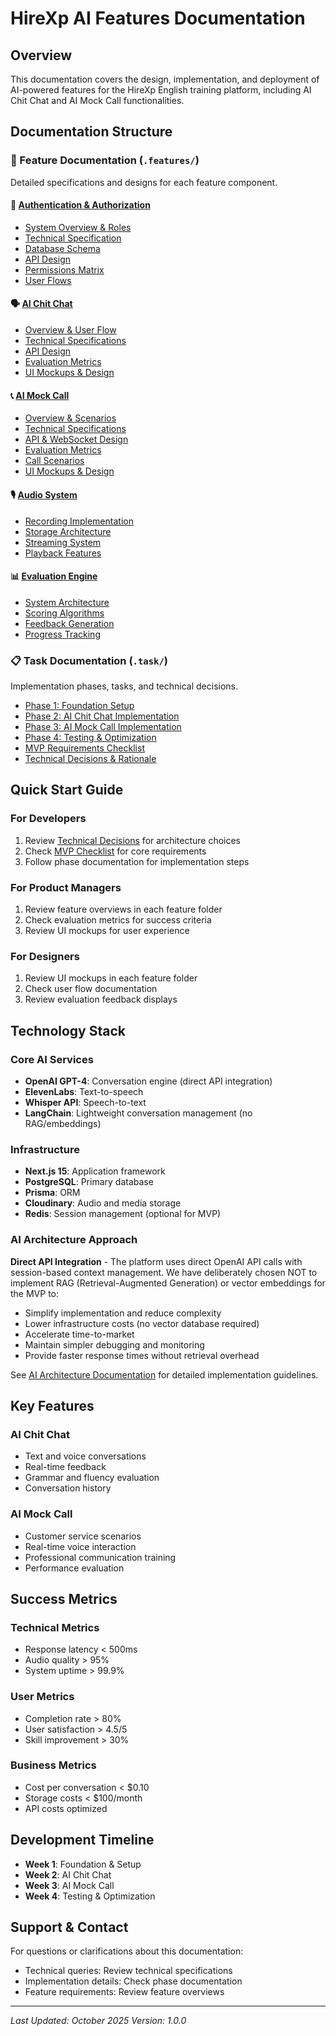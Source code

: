 # HireXp AI Features Documentation

## Overview
This documentation covers the design, implementation, and deployment of AI-powered features for the HireXp English training platform, including AI Chit Chat and AI Mock Call functionalities.

## Documentation Structure

### 📂 Feature Documentation (`.features/`)
Detailed specifications and designs for each feature component.

#### 🔐 [Authentication & Authorization](./features/authentication/)
- [System Overview & Roles](./features/authentication/overview.md)
- [Technical Specification](./features/authentication/technical-spec.md)
- [Database Schema](./features/authentication/database-schema.md)
- [API Design](./features/authentication/api-design.md)
- [Permissions Matrix](./features/authentication/permissions-matrix.md)
- [User Flows](./features/authentication/user-flows.md)

#### 🗣️ [AI Chit Chat](./features/ai-chit-chat/)
- [Overview & User Flow](./features/ai-chit-chat/overview.md)
- [Technical Specifications](./features/ai-chit-chat/technical-spec.md)
- [API Design](./features/ai-chit-chat/api-design.md)
- [Evaluation Metrics](./features/ai-chit-chat/evaluation-metrics.md)
- [UI Mockups & Design](./features/ai-chit-chat/ui-mockups.md)

#### 📞 [AI Mock Call](./features/ai-mock-call/)
- [Overview & Scenarios](./features/ai-mock-call/overview.md)
- [Technical Specifications](./features/ai-mock-call/technical-spec.md)
- [API & WebSocket Design](./features/ai-mock-call/api-design.md)
- [Evaluation Metrics](./features/ai-mock-call/evaluation-metrics.md)
- [Call Scenarios](./features/ai-mock-call/scenarios.md)
- [UI Mockups & Design](./features/ai-mock-call/ui-mockups.md)

#### 🎙️ [Audio System](./features/audio-system/)
- [Recording Implementation](./features/audio-system/recording.md)
- [Storage Architecture](./features/audio-system/storage.md)
- [Streaming System](./features/audio-system/streaming.md)
- [Playback Features](./features/audio-system/playback.md)

#### 📊 [Evaluation Engine](./features/evaluation-engine/)
- [System Architecture](./features/evaluation-engine/architecture.md)
- [Scoring Algorithms](./features/evaluation-engine/algorithms.md)
- [Feedback Generation](./features/evaluation-engine/feedback-generation.md)
- [Progress Tracking](./features/evaluation-engine/progress-tracking.md)

### 📋 Task Documentation (`.task/`)
Implementation phases, tasks, and technical decisions.

- [Phase 1: Foundation Setup](./task/phase-1-foundation.md)
- [Phase 2: AI Chit Chat Implementation](./task/phase-2-chit-chat.md)
- [Phase 3: AI Mock Call Implementation](./task/phase-3-mock-call.md)
- [Phase 4: Testing & Optimization](./task/phase-4-testing.md)
- [MVP Requirements Checklist](./task/mvp-checklist.md)
- [Technical Decisions & Rationale](./task/technical-decisions.md)

## Quick Start Guide

### For Developers
1. Review [Technical Decisions](./task/technical-decisions.md) for architecture choices
2. Check [MVP Checklist](./task/mvp-checklist.md) for core requirements
3. Follow phase documentation for implementation steps

### For Product Managers
1. Review feature overviews in each feature folder
2. Check evaluation metrics for success criteria
3. Review UI mockups for user experience

### For Designers
1. Review UI mockups in each feature folder
2. Check user flow documentation
3. Review evaluation feedback displays

## Technology Stack

### Core AI Services
- **OpenAI GPT-4**: Conversation engine (direct API integration)
- **ElevenLabs**: Text-to-speech
- **Whisper API**: Speech-to-text
- **LangChain**: Lightweight conversation management (no RAG/embeddings)

### Infrastructure
- **Next.js 15**: Application framework
- **PostgreSQL**: Primary database
- **Prisma**: ORM
- **Cloudinary**: Audio and media storage
- **Redis**: Session management (optional for MVP)

### AI Architecture Approach
**Direct API Integration** - The platform uses direct OpenAI API calls with session-based context management. We have deliberately chosen NOT to implement RAG (Retrieval-Augmented Generation) or vector embeddings for the MVP to:
- Simplify implementation and reduce complexity
- Lower infrastructure costs (no vector database required)
- Accelerate time-to-market
- Maintain simpler debugging and monitoring
- Provide faster response times without retrieval overhead

See [AI Architecture Documentation](./.features/ai-architecture.md) for detailed implementation guidelines.

## Key Features

### AI Chit Chat
- Text and voice conversations
- Real-time feedback
- Grammar and fluency evaluation
- Conversation history

### AI Mock Call
- Customer service scenarios
- Real-time voice interaction
- Professional communication training
- Performance evaluation

## Success Metrics

### Technical Metrics
- Response latency < 500ms
- Audio quality > 95%
- System uptime > 99.9%

### User Metrics
- Completion rate > 80%
- User satisfaction > 4.5/5
- Skill improvement > 30%

### Business Metrics
- Cost per conversation < $0.10
- Storage costs < $100/month
- API costs optimized

## Development Timeline

- **Week 1**: Foundation & Setup
- **Week 2**: AI Chit Chat
- **Week 3**: AI Mock Call
- **Week 4**: Testing & Optimization

## Support & Contact

For questions or clarifications about this documentation:
- Technical queries: Review technical specifications
- Implementation details: Check phase documentation
- Feature requirements: Review feature overviews

---

*Last Updated: October 2025*
*Version: 1.0.0*